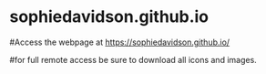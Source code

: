 # sophiedavidson.github.io
 
#Access the webpage at https://sophiedavidson.github.io/

#for full remote access be sure to download all icons and images. 
